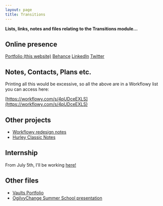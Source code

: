 ```yaml
---
layout: page
title: Transitions
---
```


**Lists, links, notes and files relating to the Transitions module…**

## Online presence
[Portfolio (this website)](http://samstephenson.com)
[Behance](https://www.behance.net/samstephenson)
[LinkedIn](https://www.linkedin.com/in/stephensonsam)
[Twitter](https://twitter.com/samstephenson1)

## Notes, Contacts, Plans etc.
Printing all this would be excessive, so all the above are in a Workflowy list you can access here:

[https://workflowy.com/s/4pUDceEXLS](https://workflowy.com/s/4pUDceEXLS)

## Other projects
- [Workflowy redesign notes](https://workflowy.com/s/Q9smI82v1F)
- [Hurley Classic Notes](https://workflowy.com/s/Q9smI82v1F)

## Internship
From July 5th, I'll be working [here!](http://www.newdealdesign.com/)

## Other files
- [Vaults Portfolio](https://www.dropbox.com/s/h4u4gnoiost53fj/Vaults%20Boards%20print%201.pdf?dl=0)
- [OgilvyChange Summer School presentation](https://www.dropbox.com/s/2t5kep9ybkhpv77/Final%20Ogilvy%20Change%20Presentation.pptx?dl=0)